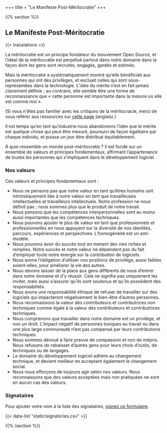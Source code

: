 +++
title = "Le Manifeste Post-Méritocratie"
+++

{{% section %}}

## Le Manifeste Post-Méritocratie

{{< translations >}}

La méritocratie est un principe fondateur du mouvement Open Source, et l’idéal de la méritocratie est perpétué partout dans notre domaine dans la façon dont les gens sont recrutés, engagés, gardés et estimés.

Mais la méritocratie a systématiquement montré qu’elle bénéficiait aux personnes qui ont des privilèges, et excluait celles qui sont sous-représentées dans la technologie. L’idée du mérite n’est en fait jamais clairement définie&nbsp;; au contraire, elle semble être une forme de reconnaissance que «&nbsp;cette personne est importante dans la mesure où elle est comme moi&nbsp;».

(Si vous n'êtes pas familier avec les critiques de la méritocracie, merci de vous référer aux ressources sur <a href="/meritocracy/">cette page</a> (anglais).)

Il est temps qu’en tant qu’industrie nous abandonions l’idée que le mérite est quelque chose qui peut être mesuré,
poursuivi de façon égalitaire par chaque individu, et puisse un jour être distribué équitablement.

À quoi ressemble un monde post-méritocratie&nbsp;? Il est fondé sur un ensemble de valeurs et principes fondamentaux, affirmant l’appartenance de toutes les personnes qui s’impliquent dans le développement logiciel.

### Nos valeurs

Ces valeurs et principes fondamentaux sont&nbsp;:

* Nous ne pensons pas que notre valeur en tant qu’êtres humains soit intrinsèquement liée à notre valeur en tant que travailleuses intellectuelles et travailleurs intellectuels. Notre profession ne nous définit pas&nbsp;; nous sommes plus que le produit de notre travail.
* Nous pensons que les compétences interpersonnelles sont au moins aussi importantes que les compétences techniques.
* Nous pouvons ajouter le plus de valeur en tant que professionnels et professionnelles en nous appuyant sur la diversité de nos identités, parcours, expériences et perspectives. L’homogénéité est un anti-modèle.
* Nous pouvons avoir du succès tout en menant des vies riches et remplies. Notre succès et notre valeur ne dépendent pas du fait d’employer toute notre énergie sur la contribution de logiciels.
* Nous avons l’obligation d’utiliser nos positions de privilège, aussi faibles soient-elles, pour améliorer la vie des autres.
* Nous devons laisser de la place aux gens différents de nous d’entrer dans notre domaine et d'y réussir. Cela ne signifie pas uniquement les inviter, mais aussi s’assurer qu'ils sont soutenus et qu'ils possèdent des responsabilités. 
* Nous avons une responsabilité éthique de refuser de travailler sur des logiciels qui impacteront négativement le bien-être d’autres personnes.
* Nous reconnaissons la valeur des contributeurs et contributrices non techniques comme égale à la valeur des contributeurs et contributrices techniques.
* Nous comprenons que travailler dans notre domaine est un privilège, et non un droit. L’impact négatif de personnes toxiques au travail ou dans une plus large communauté n’est pas compensé par leurs contributions techniques.
* Nous sommes dévoué à faire preuve de compassion et non de mépris. Nous refusons de rabaisser d’autres gens pour leurs choix d’outils, de techniques ou de langages.
* Le domaine du développement logiciel adhère au changement technique, et devient meilleur en acceptant également le changement social.
* Nous nous efforçons de toujours agir selon nos valeurs. Nous reconnaissons que des valeurs acceptées mais non pratiquées ne sont en aucun cas des valeurs.

### Signataires

<p class="callout">
  Pour ajouter votre nom à la liste des signataires, <a href="https://goo.gl/forms/9JT45K1iuKcBSPFj2">signez ce formulaire</a>.
</p>

{{< data-list "static/signatories.csv" >}}

{{% /section %}}
